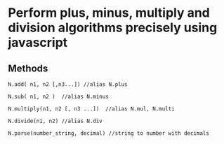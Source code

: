 # Perform plus, minus, multiply and division algorithms precisely using javascript

## Methods

```
N.add( n1, n2 [,n3...]) //alias N.plus

N.sub( n1, n2 )  //alias N.minus

N.multiply(n1, n2 [, n3 ...])  //alias N.mul, N.multi

N.divide(n1, n2) //alias N.div

N.parse(number_string, decimal) //string to number with decimals

```
